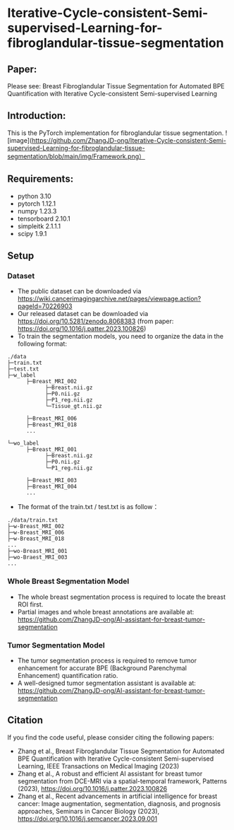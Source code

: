 # Iterative-Cycle-consistent-Semi-supervised-Learning-for-fibroglandular-tissue-segmentation

## Paper:
Please see: Breast Fibroglandular Tissue Segmentation for Automated BPE Quantification with Iterative Cycle-consistent Semi-supervised Learning

## Introduction:
This is the PyTorch implementation for fibroglandular tissue segmentation.
![image](https://github.com/ZhangJD-ong/Iterative-Cycle-consistent-Semi-supervised-Learning-for-fibroglandular-tissue-segmentation/blob/main/img/Framework.png）

## Requirements:
* python 3.10
* pytorch 1.12.1
* numpy 1.23.3
* tensorboard 2.10.1
* simpleitk 2.1.1.1
* scipy 1.9.1

## Setup

### Dataset
* The public dataset can be downloaded via https://wiki.cancerimagingarchive.net/pages/viewpage.action?pageId=70226903
* Our released dataset can be downloaded via https://doi.org/10.5281/zenodo.8068383 (from paper: https://doi.org/10.1016/j.patter.2023.100826)
* To train the segmentation models, you need to organize the data in the following format:

```
./data
├─train.txt
├─test.txt
├─w_label
      ├─Breast_MRI_002
            ├─Breast.nii.gz
            ├─P0.nii.gz
            ├─P1_reg.nii.gz
            └─Tissue_gt.nii.gz

      ├─Breast_MRI_006
      ├─Breast_MRI_018
      ...

└─wo_label
      ├─Breast_MRI_001
            ├─Breast.nii.gz
            ├─P0.nii.gz
            └─P1_reg.nii.gz

      ├─Breast_MRI_003
      ├─Breast_MRI_004
      ...
```
* The format of the train.txt / test.txt is as follow：
```
./data/train.txt
├─w-Breast_MRI_002
├─w-Breast_MRI_006
├─w-Breast_MRI_018
...
├─wo-Breast_MRI_001
├─wo-Braest_MRI_003
...
```

### Whole Breast Segmentation Model
* The whole breast segmentation process is required to locate the breast ROI first.
* Partial images and whole breast annotations are available at: https://github.com/ZhangJD-ong/AI-assistant-for-breast-tumor-segmentation

### Tumor Segmentation Model
* The tumor segmentation process is required to remove tumor enhancement for accurate BPE (Background Parenchymal Enhancement) quantification ratio.
* A well-designed tumor segmentation assistant is available at: https://github.com/ZhangJD-ong/AI-assistant-for-breast-tumor-segmentation

## Citation
If you find the code useful, please consider citing the following papers:
* Zhang et al., Breast Fibroglandular Tissue Segmentation for Automated BPE Quantification with Iterative Cycle-consistent Semi-supervised Learning, IEEE Transactions on Medical Imaging (2023)
* Zhang et al., A robust and efficient AI assistant for breast tumor segmentation from DCE-MRI via a spatial-temporal framework, Patterns (2023), https://doi.org/10.1016/j.patter.2023.100826
* Zhang et al., Recent advancements in artificial intelligence for breast cancer: Image augmentation, segmentation, diagnosis, and prognosis approaches, Seminars in Cancer Biology (2023), https://doi.org/10.1016/j.semcancer.2023.09.001

